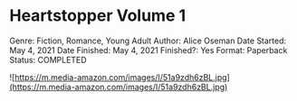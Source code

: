 # Heartstopper Volume 1

Genre: Fiction, Romance, Young Adult
Author: Alice Oseman
Date Started: May 4, 2021
Date Finished: May 4, 2021
Finished?: Yes
Format: Paperback
Status: COMPLETED

![https://m.media-amazon.com/images/I/51a9zdh6zBL.jpg](https://m.media-amazon.com/images/I/51a9zdh6zBL.jpg)